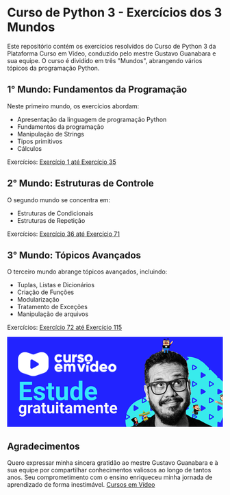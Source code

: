 # Curso de Python 3 - Exercícios dos 3 Mundos

Este repositório contém os exercícios resolvidos do Curso de Python 3 da Plataforma Curso em Vídeo, conduzido pelo mestre Gustavo Guanabara e sua equipe. O curso é dividido em três "Mundos", abrangendo vários tópicos da programação Python.

## 1° Mundo: Fundamentos da Programação

Neste primeiro mundo, os exercícios abordam:

- Apresentação da linguagem de programação Python
- Fundamentos da programação
- Manipulação de Strings
- Tipos primitivos
- Cálculos

Exercícios: [Exercício 1 até Exercício 35](#)

## 2° Mundo: Estruturas de Controle

O segundo mundo se concentra em:

- Estruturas de Condicionais
- Estruturas de Repetição

Exercícios: [Exercício 36 até Exercício 71](#)

## 3° Mundo: Tópicos Avançados

O terceiro mundo abrange tópicos avançados, incluindo:

- Tuplas, Listas e Dicionários
- Criação de Funções
- Modularização
- Tratamento de Exceções
- Manipulação de arquivos

Exercícios: [Exercício 72 até Exercício 115](#)

![Melhor plataforma gratuíta](image.png)

## Agradecimentos

Quero expressar minha sincera gratidão ao mestre Gustavo Guanabara e à sua equipe por compartilhar conhecimentos valiosos ao longo de tantos anos. Seu comprometimento com o ensino enriqueceu minha jornada de aprendizado de forma inestimável.
[Cursos em Vídeo](https://www.cursoemvideo.com/)


